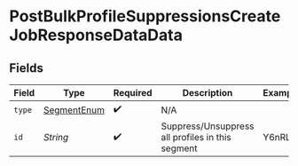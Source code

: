 # PostBulkProfileSuppressionsCreateJobResponseDataData


## Fields

| Field                                                 | Type                                                  | Required                                              | Description                                           | Example                                               |
| ----------------------------------------------------- | ----------------------------------------------------- | ----------------------------------------------------- | ----------------------------------------------------- | ----------------------------------------------------- |
| `type`                                                | [SegmentEnum](../../models/components/SegmentEnum.md) | :heavy_check_mark:                                    | N/A                                                   |                                                       |
| `id`                                                  | *String*                                              | :heavy_check_mark:                                    | Suppress/Unsuppress all profiles in this segment      | Y6nRLr                                                |